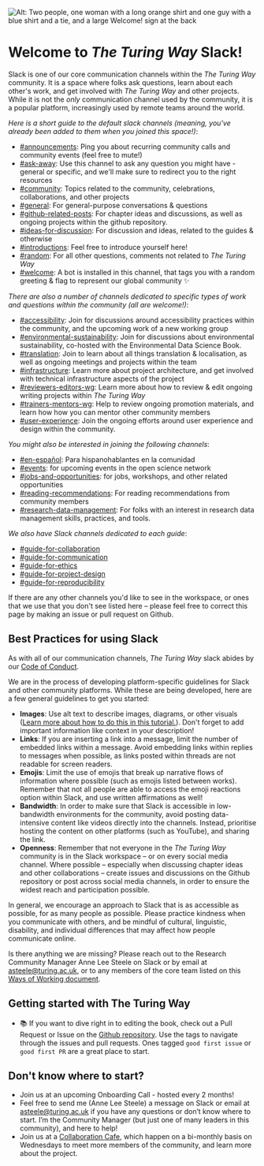![Alt: Two people, one woman with a long orange shirt and one guy with a blue shirt and a tie, and a large Welcome! sign at the back](https://i.imgur.com/NXOPPc4.jpg)

# Welcome to *The Turing Way* Slack!

Slack is one of our core communication channels within the *The Turing Way* community. It is a space where folks ask questions, learn about each other's work, and get involved with *The Turing Way* and other projects. While it is not the *only* communication channel used by the community, it is a popular platform, increasingly used by remote teams around the world.

*Here is a short guide to the default slack channels (meaning, you've already been added to them when you joined this space!)*:
* [#announcements](https://theturingway.slack.com/archives/C014ZE7SKK3): Ping you about recurring community calls and community events (feel free to mute!)
* [#ask-away](https://theturingway.slack.com/archives/C01ESKR7WN4): Use this channel to ask any question you might have - general or specific, and we'll make sure to redirect you to the right resources
* [#community](https://theturingway.slack.com/archives/C014KE9A9LM): Topics related to the community, celebrations, collaborations, and other projects 
* [#general](https://theturingway.slack.com/archives/C014LRAK48J): For general-purpose conversations & questions
* [#github-related-posts](https://theturingway.slack.com/archives/C014LRL27KL): For chapter ideas and discussions, as well as ongoing projects within the github repository.
* [#ideas-for-discussion](https://theturingway.slack.com/archives/C014ZE7SL9F): For discussion and ideas, related to the guides & otherwise
* [#introductions](https://theturingway.slack.com/archives/C014LUYEF5G): Feel free to introduce yourself here!
* [#random](https://theturingway.slack.com/archives/C01BUPURLAW): For all other questions, comments not related to *The Turing Way*
* [#welcome](https://theturingway.slack.com/archives/C014ZE49HH7): A bot is installed in this channel, that tags you with a random greeting & flag to represent our global community :sparkles:

*There are also a number of channels dedicated to specific types of work and questions within the community (all are welcome!)*:

* [#accessibility](https://theturingway.slack.com/archives/C01E654A42E): Join for discussions around accessibility practices within the community, and the upcoming work of a new working group
* [#environmental-sustainability](https://theturingway.slack.com/archives/C04RCMAEPUZ): Join for discussions about environmental sustainability, co-hosted with the Environmental Data Science Book.
* [#translation](https://theturingway.slack.com/archives/C01E17C1K35): Join to learn about all things translation & localisation, as well as ongoing meetings and projects within the team
* [#infrastructure](https://theturingway.slack.com/archives/C01EUGMQSNP): Learn more about project architecture, and get involved with technical infrastructure aspects of the project
* [#reviewers-editors-wg](https://theturingway.slack.com/archives/C043N2KSVND): Learn more about how to review & edit ongoing writing projects within *The Turing Way*
* [#trainers-mentors-wg](https://theturingway.slack.com/archives/C0425F98E5U): Help to review ongoing promotion materials, and learn how how you can mentor other community members
* [#user-experience](https://theturingway.slack.com/archives/C052J9UCGMP): Join the ongoing efforts around user experience and design within the community.

*You might also be interested in joining the following channels*:
* [#en-español](https://theturingway.slack.com/archives/C01DY1F5R53): Para hispanohablantes en la comunidad
* [#events](https://theturingway.slack.com/archives/C017WM4QD24): for upcoming events in the open science network
* [#jobs-and-opportunities](https://theturingway.slack.com/archives/C02SNNW40BZ): for jobs, workshops, and other related opportunities
* [#reading-recommendations](https://theturingway.slack.com/archives/C0256MW3HDW): For reading recommendations from community members
* [#research-data-management](https://theturingway.slack.com/archives/C01FATFLDPA): For folks with an interest in research data management skills, practices, and tools.

*We also have Slack channels dedicated to each guide*:
* [#guide-for-collaboration](https://theturingway.slack.com/archives/C01LUTU8FPD)
* [#guide-for-communication](https://theturingway.slack.com/archives/C01M7APDG9X)
* [#guide-for-ethics](https://theturingway.slack.com/archives/C01CP215WF4)
* [#guide-for-project-design](https://theturingway.slack.com/archives/C01M7B1T95F)
* [#guide-for-reproducibility](https://theturingway.slack.com/archives/C023KPNR2N4)

If there are any other channels you'd like to see in the workspace, or ones that we use that you don't see listed here – please feel free to correct this page by making an issue or pull request on Github.

## Best Practices for using Slack

As with all of our communication channels, *The Turing Way* slack abides by our [Code of Conduct](https://the-turing-way.netlify.app/community-handbook/coc.html).

We are in the process of developing platform-specific guidelines for Slack and other community platforms. While these are being developed, here are a few general guidelines to get you started:

* **Images**: Use alt text to describe images, diagrams, or other visuals ([Learn more about how to do this in this tutorial.](https://slack.com/intl/en-gb/resources/using-slack/how-to-boost-accessibility-in-slack&utm_medium=promo)). Don't forget to add important information like context in your description!
* **Links**: If you are inserting a link into a message, limit the number of embedded links within a message. Avoid embedding links within replies to messages when possible, as links posted within threads are not readable for screen readers.
* **Emojis**: Limit the use of emojis that break up narrative flows of information where possible (such as emojis listed between works). Remember that not all people are able to access the emoji reactions option within Slack, and use written affirmations as well!
* **Bandwidth**: In order to make sure that Slack is accessible in low-bandwidth environments for the community, avoid posting data-intensive content like videos directly into the channels. Instead, prioritise hosting the content on other platforms (such as YouTube), and sharing the link.
* **Openness**: Remember that not everyone in the *The Turing Way* community is in the Slack workspace – or on every social media channel. Where possible – especially when discussing chapter ideas and other collaborations – create issues and discussions on the Github repository or post across social media channels, in order to ensure the widest reach and participation possible.

In general, we encourage an approach to Slack that is as accessible as possible, for as many people as possible. Please practice kindness when you communicate with others, and be mindful of cultural, linguistic, disability, and individual differences that may affect how people communicate online. 

Is there anything we are missing? Please reach out to the Research Community Manager Anne Lee Steele on Slack or by email at asteele@turing.ac.uk, or to any members of the core team listed on this [Ways of Working document](https://github.com/alan-turing-institute/the-turing-way/blob/main/ways_of_working.md).

## Getting started with The Turing Way

* :books: If you want to dive right in to editing the book, check out a Pull Request or Issue on the [Github repository](https://github.com/alan-turing-institute/the-turing-way). Use the tags to navigate through the issues and pull requests. Ones tagged `good first issue` or `good first PR` are a great place to start.

## Don't know where to start?

* Join us at an upcoming Onboarding Call - hosted every 2 months!
* Feel free to send me (Anne Lee Steele) a message on Slack or email at asteele@turing.ac.uk if you have any questions or don’t know where to start. I’m the Community Manager (but just one of many leaders in this community), and here to help! 
* Join us at a [Collaboration Cafe](https://hackmd.io/@turingway/collaboration-cafe), which happen on a bi-monthly basis on Wednesdays to meet more members of the community, and learn more about the project.
